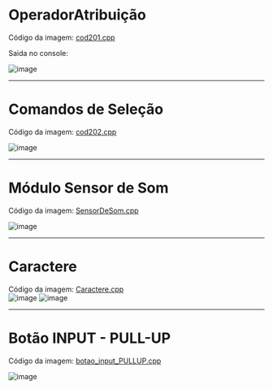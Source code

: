 # OperadorAtribuição

Código da imagem: <a href="https://github.com/silassanttos/Operadores/blob/main/cod201.cpp">cod201.cpp</a> <br>

Saida no console:


![image](https://user-images.githubusercontent.com/69328711/168446148-0fb10c7a-627d-481e-ada7-c15ff340fd40.png)

<hr>

# Comandos de Seleção

Código da imagem: <a href="https://github.com/silassanttos/Arduino/blob/main/cod202.cpp">cod202.cpp</a>

![image](https://user-images.githubusercontent.com/69328711/171073101-7a525484-2441-4eca-872f-8832b1585841.png)

<hr>

# Módulo Sensor de Som

Código da imagem: <a href="https://github.com/silassanttos/Arduino/blob/main/SensorDeSom.cpp">SensorDeSom.cpp</a>

![image](https://user-images.githubusercontent.com/69328711/171770756-5538cd33-947e-451c-b904-e7958cf34b2c.png)

<hr>

# Caractere

Código da imagem: <a href="https://github.com/silassanttos/Arduino/blob/main/caractere.cpp">Caractere.cpp</a>
<br>
![image](https://user-images.githubusercontent.com/69328711/171774677-01edc7bf-5b4a-4540-9847-47d011ecdffa.png)
![image](https://user-images.githubusercontent.com/69328711/171774803-bdf9475f-b039-4866-8e24-a35871194a70.png)


<hr>

# Botão INPUT - PULL-UP

Código da imagem: <a href="https://github.com/silassanttos/Arduino/blob/main/botao_input_PULLUP.cpp">botao_input_PULLUP.cpp</a>
<br>

![image](https://user-images.githubusercontent.com/69328711/171778965-6c0b479e-65ef-4ee3-b5b8-58e4f0b065f1.png)

